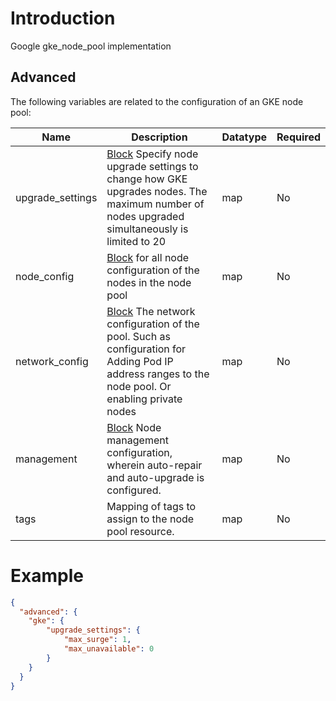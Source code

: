 # Introduction

Google gke_node_pool implementation

## Advanced


The following variables are related to the configuration of an GKE node pool:

| Name             | Description                                                                                                                                                                                                         | Datatype | Required |
|------------------|---------------------------------------------------------------------------------------------------------------------------------------------------------------------------------------------------------------------|----------|----------|
| upgrade_settings | [Block](https://registry.terraform.io/providers/hashicorp/google/latest/docs/resources/container_node_pool) Specify node upgrade settings to change how GKE upgrades nodes. The maximum number of nodes upgraded simultaneously is limited to 20                                               |   map     | No      |
| node_config   | [Block](https://registry.terraform.io/providers/hashicorp/google/latest/docs/resources/container_node_pool) for all node configuration of the nodes in the node pool                                               | map      | No       |
| network_config  | [Block](https://registry.terraform.io/providers/hashicorp/google/latest/docs/resources/container_node_pool) The network configuration of the pool. Such as configuration for Adding Pod IP address ranges to the node pool. Or enabling private nodes                                                 | map      | No       |
| management    | [Block](https://registry.terraform.io/providers/hashicorp/google/latest/docs/resources/container_node_pool) Node management configuration, wherein auto-repair and auto-upgrade is configured. | map      | No       |
| tags             | Mapping of tags to assign to the node pool resource.                                                                                                                                                                | map      | No       |

# Example

```json
{
  "advanced": {
    "gke": {
        "upgrade_settings": {
            "max_surge": 1,
            "max_unavailable": 0
        }
    }
  }
}

```